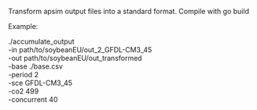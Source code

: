 
Transform apsim output files into a standard format.
Compile with go build


Example:

./accumulate_output \
-in path/to/soybeanEU/out_2_GFDL-CM3_45 \
-out path/to/soybeanEU/out_transformed \
-base ./base.csv \
-period 2 \
-sce GFDL-CM3_45 \
-co2 499 \
-concurrent 40 